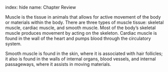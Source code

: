 index: hide
name: Chapter Review

Muscle is the tissue in animals that allows for active movement of the body or materials within the body. There are three types of muscle tissue: skeletal muscle, cardiac muscle, and smooth muscle. Most of the body’s skeletal muscle produces movement by acting on the skeleton. Cardiac muscle is found in the wall of the heart and pumps blood through the circulatory system.

Smooth muscle is found in the skin, where it is associated with hair follicles; it also is found in the walls of internal organs, blood vessels, and internal passageways, where it assists in moving materials.
